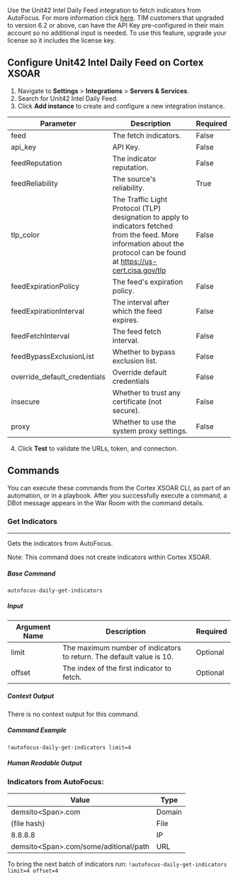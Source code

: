 Use the Unit42 Intel Daily Feed integration to fetch indicators from AutoFocus.
For more information click [here](https://docs.paloaltonetworks.com/autofocus/autofocus-admin/autofocus-feeds.html).
TIM customers that upgraded to version 6.2 or above, can have the API Key pre-configured in their main account so no additional input is needed. To use this feature, upgrade your license so it includes the license key.

## Configure Unit42 Intel Daily Feed on Cortex XSOAR

1. Navigate to **Settings** > **Integrations** > **Servers & Services**.
2. Search for Unit42 Intel Daily Feed.
3. Click **Add instance** to create and configure a new integration instance.

| **Parameter** | **Description** | **Required** |
| --- | --- | --- |
| feed | The fetch indicators. | False |
| api_key | API Key. | False |
| feedReputation | The indicator reputation. | False |
| feedReliability | The source's reliability. | True |
| tlp_color | The Traffic Light Protocol (TLP) designation to apply to indicators fetched from the feed. More information about the protocol can be found at https://us-cert.cisa.gov/tlp | False |
| feedExpirationPolicy | The feed's expiration policy. | False |
| feedExpirationInterval | The interval after which the feed expires. | False |
| feedFetchInterval | The feed fetch interval. | False |
| feedBypassExclusionList | Whether to bypass exclusion list. | False |
| override_default_credentials | Override default credentials | False | 
| insecure | Whether to trust any certificate (not secure). | False |
| proxy | Whether to use the system proxy settings. | False |

4. Click **Test** to validate the URLs, token, and connection.


## Commands
You can execute these commands from the Cortex XSOAR CLI, as part of an automation, or in a playbook.
After you successfully execute a command, a DBot message appears in the War Room with the command details.

### Get Indicators
***
Gets the indicators from AutoFocus.

Note: This command does not create indicators within Cortex XSOAR.

##### Base Command

`autofocus-daily-get-indicators`
##### Input

| **Argument Name** | **Description** | **Required** |
| --- | --- | --- |
| limit | The maximum number of indicators to return. The default value is 10. | Optional | 
| offset | The index of the first indicator to fetch. | Optional | 


##### Context Output

There is no context output for this command.

##### Command Example
```!autofocus-daily-get-indicators limit=4```


##### Human Readable Output
### Indicators from AutoFocus:
|Value|Type|
|---|---|
| demsito\<Span\>.com | Domain |
| {file hash} | File |
| 8.8.8.8 | IP |
| demsito\<Span\>.com/some/aditional/path | URL |

To bring the next batch of indicators run:
`!autofocus-daily-get-indicators limit=4 offset=4`
